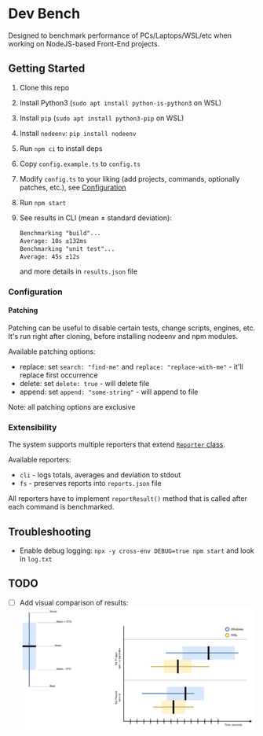 # Dev Bench

Designed to benchmark performance of PCs/Laptops/WSL/etc when working on NodeJS-based Front-End projects.

## Getting Started

1. Clone this repo
2. Install Python3 (`sudo apt install python-is-python3` on WSL)
3. Install `pip` (`sudo apt install python3-pip` on WSL)
4. Install `nodeenv`: `pip install nodeenv`
5. Run `npm ci` to install deps
6. Copy `config.example.ts` to `config.ts`
7. Modify `config.ts` to your liking (add projects, commands, optionally patches, etc.), see [Configuration](#configuration)
8. Run `npm start`
9. See results in CLI (mean ± standard deviation):

   ```
   Benchmarking "build"...
   Average: 10s ±132ms
   Benchmarking "unit test"...
   Average: 45s ±12s
   ```

   and more details in `results.json` file

### Configuration

#### Patching

Patching can be useful to disable certain tests, change scripts, engines, etc. It's run right after cloning, before installing nodeenv and npm modules.

Available patching options:

- replace: set `search: "find-me"` and `replace: "replace-with-me"` - it'll replace first occurrence
- delete: set `delete: true` - will delete file
- append: set `append: "some-string"` - will append to file

Note: all patching options are exclusive <!-- TODO: make it apparent in types -->

### Extensibility

The system supports multiple reporters that extend [`Reporter` class](./reporters/Reporter.ts).

Available reporters:

- `cli` - logs totals, averages and deviation to stdout
- `fs` - preserves reports into `reports.json` file

All reporters have to implement `reportResult()` method that is called after each command is benchmarked.

<!-- TODO: add visual reporter, probably at the end of all benchmarks? -->

## Troubleshooting

- Enable debug logging: `npx -y cross-env DEBUG=true npm start` and look in `log.txt`

## TODO

- [ ] Add visual comparison of results: ![chart design](design.png)
